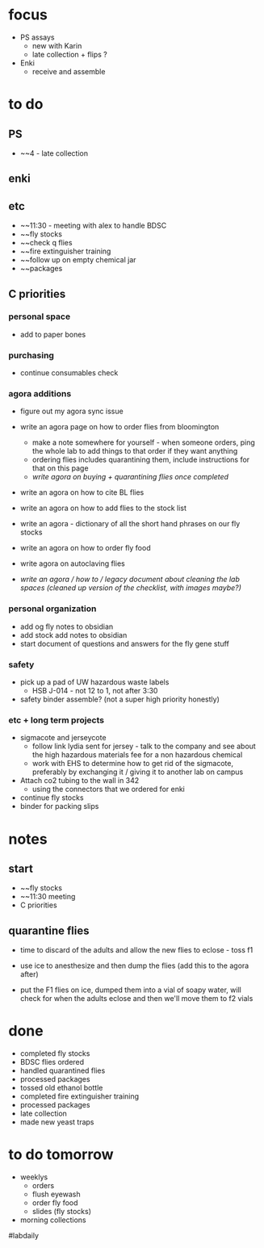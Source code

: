 # focus
- PS assays
	- new with Karin
	- late collection + flips ?
- Enki
	- receive and assemble

# to do
## PS
- ~~4 - late collection
## enki

## etc
- ~~11:30 - meeting with alex to handle BDSC
- ~~fly stocks
- ~~check q flies
- ~~fire extinguisher training
- ~~follow up on empty chemical jar
- ~~packages
## C priorities 

### personal space
- add to paper bones
### purchasing
- continue consumables check
### agora additions
- figure out my agora sync issue
- write an agora page on how to order flies from bloomington 
	- make a note somewhere for yourself - when someone orders, ping the whole lab to add things to that order if they want anything
	- ordering flies includes quarantining them, include instructions for that on this page
	- *write agora on buying + quarantining flies once completed*

- write an agora on how to cite BL flies
- write an agora on how to add flies to the stock list

- write an agora - dictionary of all the short hand phrases on our fly stocks

- write an agora on how to order fly food
- write agora on autoclaving flies

- *write an agora / how to / legacy document about cleaning the lab spaces (cleaned up version of the checklist, with images maybe?)*
### personal organization
- add og fly notes to obsidian
- add stock add notes to obsidian
- start document of questions and answers for the fly gene stuff
### safety
- pick up a pad of UW hazardous waste labels 
	- HSB J-014 - not 12 to 1, not after 3:30
- safety binder assemble? (not a super high priority honestly)
### etc + long term projects
- sigmacote and jerseycote
	- follow link lydia sent for jersey - talk to the company and see about the high hazardous materials fee for a non hazardous chemical
	- work with EHS to determine how to get rid of the sigmacote, preferably by exchanging it / giving it to another lab on campus
- Attach co2 tubing to the wall in 342
	- using the connectors that we ordered for enki
- continue fly stocks
- binder for packing slips


# notes
## start
- ~~fly stocks
- ~~11:30 meeting
- C priorities
## quarantine flies
- time to discard of the adults and allow the new flies to eclose - toss f1
- use ice to anesthesize and then dump the flies (add this to the agora after)

- put the F1 flies on ice, dumped them into a vial of soapy water, will check for when the adults eclose and then we'll move them to f2 vials
# done
- completed fly stocks
- BDSC flies ordered
- handled quarantined flies
- processed packages
- tossed old ethanol bottle
- completed fire extinguisher training
- processed packages
- late collection
- made new yeast traps
# to do tomorrow
- weeklys
	- orders
	- flush eyewash
	- order fly food
	- slides (fly stocks)
- morning collections

#labdaily 